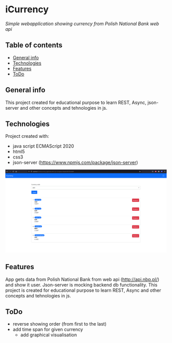 # iCurrency
_Simple webapplication showing currency from Polish National Bank web api_

## Table of contents
* [General info](#general-info)
* [Technologies](#technologies)
* [Features](#features)
* [ToDo](#todo)

## General info
This project created for educational purpose to learn REST, Async, json-server and other concepts and tehnologies in js.
	
## Technologies
Project created with:
* java script ECMAScript 2020
* html5 
* css3
* json-server (https://www.npmjs.com/package/json-server)

![iCurrency snippet](https://raw.githubusercontent.com/RadoslawPiekarski/currency_app/main/iCurrency.GIF)

## Features

App gets data from Polish National Bank from web api (http://api.nbp.pl/) and show it user. Json-server is mocking backend db functionality. This project is created for educational purpose to learn REST, Async and other concepts and tehnologies in js.

## ToDo

- reverse showing order (from first to the last)
- add time span for given currency
    - add graphical visualisation



